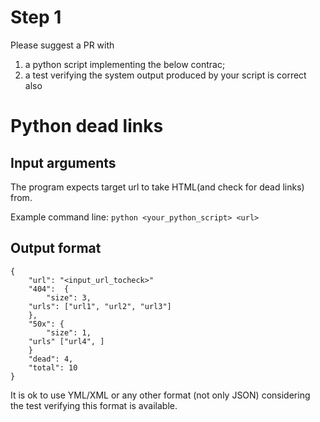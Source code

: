 # Step 1
Please suggest a PR with 
1. a python script implementing the below contrac;
2. a test verifying the system output produced by your script is correct also

# Python dead links

## Input arguments
The program expects target url to take HTML(and check for dead links) from.

Example command line:
`python <your_python_script> <url>`

## Output format

```
{
    "url": "<input_url_tocheck>"
    "404":  {
        "size": 3,
	"urls": ["url1", "url2", "url3"]
    },
    "50x": {
        "size": 1,
	"urls" ["url4", ]
    }
    "dead": 4,
    "total": 10
}
```

It is ok to use YML/XML or any other format (not only JSON) considering the test verifying this format is available.
